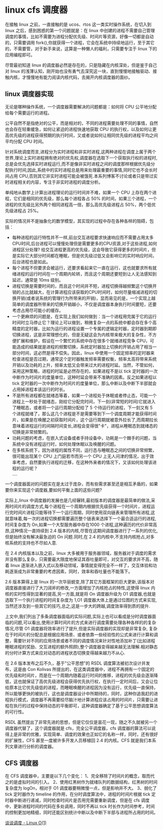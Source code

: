 # linux cfs 调度器
在接触 linux 之前，一直接触的是 ucos、rtos 这一类实时操作系统，在切入到 linux 之后，感到困惑的第一个问题就是：在 linux 中创建的进程不需要自己管理调度的事情，比如不需要为进程分配优先级、时间片等资源，好像一切都是自动的，只需要调用 fork(),你就获得一个进程，它会在系统中持续地运行，至于其它的，不需要管，对于新手来说，这算是一种懒人的福利，只需要专注于 linux 下的应用编程即可。   

尽管最初知道 linux 的调度器必然是存在的，只是隐藏在内核深处，但是鉴于自己对 linux 的浅薄认知，刚开始也没有勇气去深究这一块，直到慢慢地接触驱动、接触内核，才慢慢地有能力阅读内核代码，去揭开内核调度器的面纱。  



## linux 调度器实现
无论是哪种操作系统，一个调度器需要解决的问题都是：如何将 CPU 公平地分配给每个需要运行的进程。  

公平自然不是指绝对的公平，而是相对的，不同的进程需要处理不同的事情，自然也会存在轻重缓急，如何让紧迫的进程快速地获取 CPU 的执行权，以及如何让更高优先级的进程获得预期的执行时间，又或者说如何让相同优先级的进程平均之间平均分配 CPU 时间。  

针对系统调度而言,进程分为实时进程和非实时进程,这两种进程在调度上属于两个世界,理论上实时进程拥有绝对的优先权,调度器在选取下一个获取执行权的进程时,总是会优先选择实时进程运行,而不是像非实时进程之间的调度那样根据优先级分配执行时间,因此,系统中的实时进程总是用来处理最重要的事情,同时它也不会长时间占用 CPU,否则其它非实时进程可能会被饿死.本系列博客不讨论或者只是带过实时进程相关的内容，专注于非实时进程的调度分析。   

单纯地从数学上计算出进程理论的运行时间并不难，如果一个 CPU 上存在两个进程，它们是相同的优先级，那么每个进程各占 50% 的时间，如果三个进程，一个进程的优先级比另外两个相同进程高一倍，那么高优先级进程占 50%，两个低优先级进程占 25%。  

实际的情况并不是抽象化的数学模型，其实现的过程中存在各种各样的阻碍，包括：
* 每种进程的运行特性并不一样,前台交互进程要求快速响应而不需要占用太多CPU时间,后台进程可以慢慢处理但是需要更多的CPU资源,对于这些进程,如何进程区分处理? 给交互进程更高的优先级，这会导致它获得更多的时间片，但是实际它大部分时间都在睡眠，但是优先级过低又会影响它的实时响应时间，后台进程也是如此。   
* 每个进程不但要求会被运行，还要求看起来它一直在运行，这也就要求所有就绪进程的运行时间在一个周期内轮转，而且这个周期还要短到让人无法感知到延迟，通常是 10ms 级别。  
* 进程切换是需要时间的，而且这个时间并不短，进程切换得越频繁这个切换开销的占比就越大，在计算进程应该获取的CPU时间时，如何尽量缩减进程的切换开销(或者说系统的管理行为所带来的开销)，显而易见的是，一个实现上越简单的调度器所带来的切换开销越小，不仅是调度器本身执行时间要短，还要考虑占用尽可能小的缓存。  
* 一个更麻烦的问题是，在实现上我们如何做到：当一个进程用完属于它的运行时间时立马停止它？理论上可以做到，稍微复杂一点的系统中都会存在多个高精度的定时器，比如为运行的进程设置一个专属的逻辑定时器，定时器到期即切换进程，这是非常理想化的，但是无疑这会为内核带来极大的复杂性，不方便扩展和维护，假设在一个繁忙的系统中存在很多个就绪进程竞争 CPU，可能造成的结果就是进程的频繁切换，系统定时器加上切换的开销占用了相当一部分时间，这必然是得不偿失。因此，linux 中使用一个固定频率的定时器来检查进程是否过期，通常这个定时器触发频率需要权衡，频率太高将带来系统开销以及功耗的上升，频率太低又会带来过大的进程时延。当然，不管如何，采用这种策略，进程的时延是必然存在的，如果进程不是以 tick 定时器的一次中断作为时间片的度量单位，这种时延会带来不准确的因素。反之如果进程以 tick 定时器的一次中断作为时间片的度量单位，那么中断以及中断下半部就会占用掉进程本该运行的时长。     
* 不是所有进程都在就绪态等着，如果一个进程处于休眠或者停止态，可能一个进程上一秒处于就绪态，刚给它分配完时间，下一刻(非常短的时间)它就进入了睡眠态，或者将一个运行周期分配给了 5 个待运行的进程，下一刻又有 5 个进程就绪了，那么这几个进程是不是需要等到下一个调度周期才能获得时间片，如果是在唤醒之初获取时间片，这个运行周期就被意外拉长了,而周期拉长意味着进程运行的间隔时间变长,进程会变得很"卡"，进程从睡眠态到就绪态的切换是非常频繁的。  
* 功耗问题的考虑，在嵌入式设备或者手持设备中，功耗是一个棘手的问题，当系统中没有进程运行时，如何处理休眠以及唤醒的问题。
* 在多核系统下，因为进程的属性不同，运行态与睡眠态之间的切换非常频繁，很可能出现某个 CPU 上门庭若市而另一个 CPU 上无人问津的情况，出于效率考虑，自然要执行进程的迁移，在这种外来者的情况下，又该如何处理该进程的运行呢？  
....

一个调度器面对的问题实在是太过于庞杂，而有些需求甚至还是相互矛盾的，如果要你来实现这个调度器,要如何平衡上面的这些问题?  

实际上,linux 中调度器的发展也是几经辗转,最初版本的调度器是最简单的做法,采用时间片的调度方式,每个进程在一个周期内根据优先级获得一个时间片，进程运行完时间片进程只能等待下一个运行周期，同时使用双向链表来管理所有进程,这就意味着,每一次的进程切换都需要遍历整个链表来选择下一个最合适运行的进程,时间复杂度为 On,如果一个大型服务器中存在1000 个进程,这种遍历的代价非常高昂,这种情况一直持续到 2.4 版本的内核,尽管在这期间调度器进行了一系列的优化,但是始终没有解决最急迫的 On 问题.同时,在 2.4 的内核中,不支持内核抢占,对多核系统的支持也不尽如人意.  

在 2.4 内核版本以及之前，linux 大多被用于服务器领域，服务器对于调度的需求并没有那么复杂，只需要最大限度地保证其吞吐量即可，对交互的要求并不高，随着 linux 逐渐进入嵌入式以及移动领域，事情就变得完全不一样了，交互体验和功耗逐渐成为非常重要的考虑因素，同时，效率和吞吐量也不能落下。  

2.6 版本算得上是 linux 的一次华丽蜕变,除了其它方面框架的巨大更新,该版本对调度器直接进行了大刀阔斧的修改,一方面增加了内核抢占的特性,这使得 linux 内核的实时性得到显著的提高,另一方面,就是将 On 调度器升级为 O1 调度器,也就是选取下一个执行进程的时间复杂度为 1,O1 调度器大体上是通过位图的方式来实现,当然还涉及到一些其它的技巧,总之,这是一步大的跨越,调度效率得到质的提升.  

上文中,我们列出了多条调度器面临的实际问题,实际上也可以看成是分时调度器面临的问题,可以看出,使用计算时间片的方式来进行调度需要处理各种各样的的复杂情况,尽管 O1 调度器将效率进行了提升,但是实际调度器的实现却是非常复杂,
复杂在于时间片的分配总是根据应用场景、或者依靠一些经验性的公式来进行计算和调整，需要针对不同的应用场景或者不同的调度情况来针对性地添加补丁(比如进程睡眠进程的奖励、交互进程的额外照顾),整个调度器变得越来越无法理解.相对静态的分时计算方式来应对动态的进程状态切换变得越来越力不从心.  

在 2.6 版本发布之后不久，基于"公平思想"的 RSDL 调度算法被初次设计并发布，这是由 Con Kolivas 所提出的，在这类调度器中，进程不再拥有一个固定的优先级和时间片，而是在一个周期内随着运行时间的推移，进程的优先级会逐渐降低，这也就保证了高优先级进程会获得优先执行权，在执行一定时间后，又会让位给原本比它优先级低的进程，而睡眠唤醒的进程因为没有运行，优先级一直保持，所以能够更快的被执行，这也是调度器设计中所期待的，同时，这种你追我赶的进程执行模式，调度器不再需要绞尽脑汁地计算进程应该占用的时间片，只需要让进程在执行的过程中保持动态的平衡即可，这种调度器确定了基于公平思想调度算法的可行性。   

RSDL 虽然提出了非常先进的思想，但是它仅仅是昙花一现，随之不久就被另一个调度器代替了，这个调度器就是 cfs，完全公平调度器，cfs 调度器的算法可以说得上是非常的优雅，实现简单、调度的效果也正如它的名称一样，同时，还有很好的扩展性，CFS 甚至一度被许多开发人员移植回 2.4 的内核。CFS 就是我们本系列文章进行分析的调度器。   

## CFS 调度器
在 CFS 调度器中，主要是以下几个变化：
1、完全移除了时间片的概念，取而代之的是虚拟时间的引入。
2、使用红黑树作为就绪队列的数据结构，红黑树的时间复杂度为 logOn，相对于 O1 调度器要稍微慢一点，但是影响并不大。 
3、弱化了 tick 定时器作为 timeline 的作用，在分时调度算法中，进程的时间片根据 tick 定时器中断进行递减，同时检查时间片是否用完需要重新调度，但是在 cfs 调度中，更新进程时间的代码在多处调用，同时不再以 tick 时长作为时间参考，时间的控制更加地精细，同时还能区别统计中断以及中断下半部与进程所占用的时间。 








[谈谈调度 - Linux O(1)](https://zhuanlan.zhihu.com/p/33461281)
